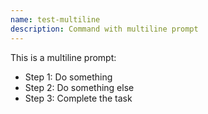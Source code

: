 ```yaml
---
name: test-multiline
description: Command with multiline prompt
---
```


This is a multiline prompt:
- Step 1: Do something
- Step 2: Do something else
- Step 3: Complete the task
